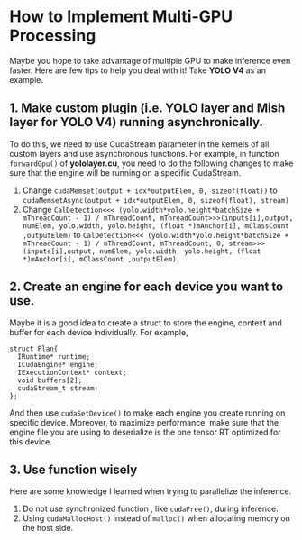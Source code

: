 # How to Implement Multi-GPU Processing

Maybe you hope to take advantage of multiple GPU to make inference even faster. Here are few tips to help you deal with it! Take **YOLO V4** as an example.

## 1. Make custom plugin (i.e. YOLO layer and Mish layer for YOLO V4) running asynchronically.

To do this, we need to use CudaStream parameter in the kernels of all custom layers and use asynchronous functions.
For example, in function ` forwardGpu()` of **yololayer.cu**, you need to do the following changes to make sure that the engine will be running on a specific CudaStream.

  1) Change `cudaMemset(output + idx*outputElem, 0, sizeof(float))` to `cudaMemsetAsync(output + idx*outputElem, 0, sizeof(float), stream)`
  2) Change `CalDetection<<< (yolo.width*yolo.height*batchSize + mThreadCount - 1) / mThreadCount, mThreadCount>>>(inputs[i],output, numElem, yolo.width, yolo.height, (float *)mAnchor[i], mClassCount ,outputElem)` to `CalDetection<<< (yolo.width*yolo.height*batchSize + mThreadCount - 1) / mThreadCount, mThreadCount, 0, stream>>>(inputs[i],output, numElem, yolo.width, yolo.height, (float *)mAnchor[i], mClassCount ,outputElem)`

  ## 2. Create an engine for each device you want to use.

  Maybe it is a good idea to create a struct to store the engine, context and buffer for each device individually. For example,
  ```
  struct Plan{
    IRuntime* runtime;
    ICudaEngine* engine;
    IExecutionContext* context;
    void buffers[2];
    cudaStream_t stream;
  };
  ```
  And then use `cudaSetDevice()` to make each engine you create running on specific device. Moreover, to maximize performance, make sure that the engine file you are using to deserialize is the one tensor RT optimized for this device.

  ## 3. Use function wisely
  Here are some knowledge I learned when trying to parallelize the inference.
  1) Do not use synchronized function , like `cudaFree()`, during inference.
  2) Using `cudaMallocHost()` instead of `malloc()` when allocating memory on the host side.
